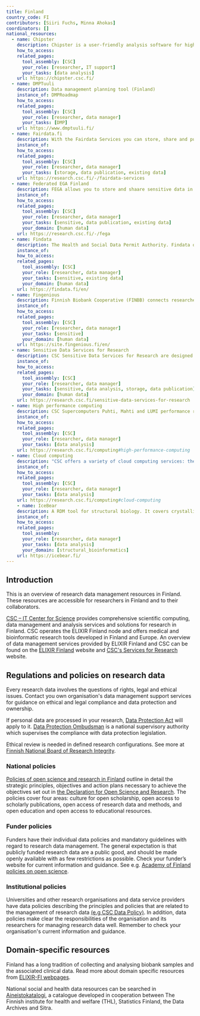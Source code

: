 ```yaml
---
title: Finland
country_code: FI
contributors: [Siiri Fuchs, Minna Ahokas]
coordinators: []
national_resources:
  - name: Chipster
    description: Chipster is a user-friendly analysis software for high-throughput data such as RNA-seq and single cell RNA-seq. It contains analysis tools and a large reference genome collection.
    how_to_access: 
    related_pages:
      tool_assembly: [CSC]
      your_role: [researcher, IT support]
      your_tasks: [data analysis]
    url: https://chipster.csc.fi/
  - name: DMPTuuli
    description: Data management planning tool (Finland)
    instance_of: DMPRoadmap
    how_to_access: 
    related_pages:
      tool_assembly: [CSC]
      your_role: [researcher, data manager]
      your_tasks: [DMP]
    url: https://www.dmptuuli.fi/
  - name: Fairdata.fi
    description: With the Fairdata Services you can store, share and publish your research data with easy-to-use web tools.
    instance_of: 
    how_to_access: 
    related_pages:
      tool_assembly: [CSC]
      your_role: [researcher, data manager]
      your_tasks: [storage, data publication, existing data]
    url: https://research.csc.fi/-/fairdata-services
  - name: Federated EGA Finland
    description: FEGA allows you to store and shaare sensitive data in Finland in a way that fulfils all the requirements of the General Data Protection Regulation (GDPR). 
    instance_of: 
    how_to_access: 
    related_pages:
      tool_assembly: [CSC]
      your_role: [researcher, data manager]
      your_tasks: [sensitive, data publication, existing data]
      your_domain: [human data]
    url: https://research.csc.fi/-/fega
  - name: Findata
    description: The Health and Social Data Permit Authority. Findata offers services and enables secure and efficient utilisation of data materials containing health and social data.
    instance_of: 
    how_to_access: 
    related_pages:
      tool_assembly: [CSC]
      your_role: [researcher, data manager]
      your_tasks: [sensitive, existing data]
      your_domain: [human data]
    url: https://findata.fi/en/
  - name: Fingenious
    description: Finnish Biobank Cooperative (FINBB) connects researchers to Finnish biomedical research. Via Fingenious® services the researcher can connect to all Finnish public bio banks.
    instance_of: 
    how_to_access: 
    related_pages:
      tool_assembly: [CSC]
      your_role: [researcher, data manager]
      your_tasks: [sensitive]
      your_domain: [human data]
    url: https://site.fingenious.fi/en/
  - name: Sensitive Data Services for Research
    description: CSC Sensitive Data Services for Research are designed to support secure sensitive data management through web-user interfaces accessible from the user's own computer
    instance_of: 
    how_to_access: 
    related_pages:
      tool_assembly: [CSC]
      your_role: [researcher, data manager]
      your_tasks: [sensitive, data analysis, storage, data publication]
      your_domain: [human data]
    url: https://research.csc.fi/sensitive-data-services-for-research
  - name: High performance computing
    description: CSC Supercomputers Puhti, Mahti and LUMI performance ranges from medium scale simulations to one of the most competitive supercomputers in the world.
    instance_of: 
    how_to_access: 
    related_pages:
      tool_assembly: [CSC]
      your_role: [researcher, data manager]
      your_tasks: [data analysis]
    url: https://research.csc.fi/computing#high-performance-computing
  - name: Cloud computing
    description: "CSC offers a variety of cloud computing services: the Pouta IaaS services and the Rahti container cloud service."
    instance_of: 
    how_to_access: 
    related_pages:
      tool_assembly: [CSC]
      your_role: [researcher, data manager]
      your_tasks: [data analysis]
    url: https://research.csc.fi/computing#cloud-computing 
    - name: IceBear
    description: A RDM tool for structural biology. It covers crystallization trials, crystal fishing and shipping, as well as linking crystals, datasets, and PDB depositions for full chain of custody. 
    instance_of: 
    how_to_access: 
    related_pages:
      tool_assembly:
      your_role: [researcher, data manager]
      your_tasks: [data analysis]
      your_domain: [structural_bioinformatics]
    url: https://icebear.fi/
---
```


## Introduction 

This is an overview of research data management resources in Finland. These resources are accessible for researchers in Finland and to their collaborators.

[CSC – IT Center for Science](https://research.csc.fi/home) provides comprehensive scientific computing, data management and analysis services and solutions for research in Finland. CSC operates the ELIXIR Finland node and offers medical and bioinformatic research tools developed in Finland and Europe. An overview of data management services provided by ELIXIR Finland and CSC can be found on the [ELIXIR Finland](https://www.elixir-finland.org/en/frontpage/) website and [CSC's Services for Research](https://research.csc.fi/home) website.

## Regulations and policies on research data

Every research data involves the questions of rights, legal and ethical issues. Contact you own organisation's data management support services for guidance on ethical and legal compliance and data protection and ownership. 

If personal data are processed in your research, [Data Protection Act](https://www.finlex.fi/en/laki/kaannokset/2018/20181050) will apply to it. [Data Protection Ombudsman](https://tietosuoja.fi/en/home) is a national supervisory authority which supervises the compliance with data protection legislation. 

Ethical review is needed in defined research configurations. See more at [Finnish National Board of Research Integrity](https://tenk.fi/en/ethical-review/ethical-review-finland).

### National policies
[Policies of open science and research in Finland](https://avointiede.fi/en/policies/policies-open-science-and-research-finland) outline in detail the strategic principles, objectives and action plans necessary to achieve the objectives set out in [the Declaration for Open Science and Research](https://avointiede.fi/en/policies/declaration-open-science-and-research-2020-2025). The policies cover four areas: culture for open scholarship, open access to scholarly publications, open access of research data and methods, and open education and open access to educational resources. 

### Funder policies 
Funders have their individual data policies and mandatory guidelines with regard to research data management. The general expectation is that publicly funded research data are a public good, and should be made openly available with as few restrictions as possible. Check your funder’s website for current information and guidance. See e.g. [Academy of Finland policies on open science](https://www.aka.fi/en/research-funding/responsible-science/open-science/academy-policies-on-open-science/).

### Institutional policies
Universities and other research organisations and data service providers have data policies describing the principles and policies that are related to the management of research data [(e.g CSC Data Policy)](https://www.csc.fi/en/data-policy). In addition, data policies make clear the responsibilities of the organisation and its researchers for managing research data well. Remember to check your organisation's current information and guidance.

## Domain-specific resources

Finland has a long tradition of collecting and analysing biobank samples and the associated clinical data. Read more about domain specific resources from [ELIXIR-FI webpages](https://www.elixir-finland.org/en/data-resources/).

National social and health data resources can be searched in [Aineistokatalogi](https://aineistokatalogi.fi/catalog/studies), a catalogue developed in cooperation between The Finnish institute for health and welfare (THL), Statistics Finland, the Data Archives and Sitra.
